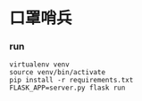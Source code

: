 # 口罩哨兵

### run
```shell
virtualenv venv
source venv/bin/activate
pip install -r requirements.txt
FLASK_APP=server.py flask run
```
